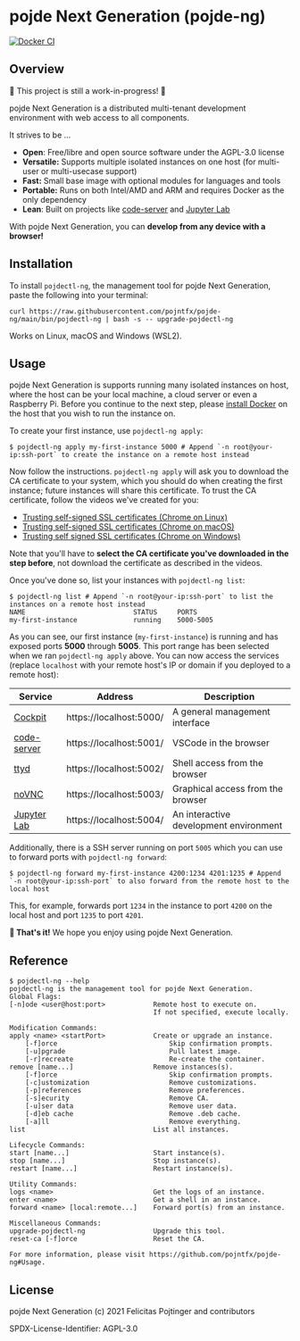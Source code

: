 # pojde Next Generation (pojde-ng)

[![Docker CI](https://github.com/pojntfx/pojde-ng/actions/workflows/docker.yaml/badge.svg)](https://github.com/pojntfx/pojde-ng/actions/workflows/docker.yaml)

## Overview

🚧 This project is still a work-in-progress! 🚧

pojde Next Generation is a distributed multi-tenant development environment with web access to all components.

It strives to be ...

- **Open**: Free/libre and open source software under the AGPL-3.0 license
- **Versatile:** Supports multiple isolated instances on one host (for multi-user or multi-usecase support)
- **Fast:** Small base image with optional modules for languages and tools
- **Portable:** Runs on both Intel/AMD and ARM and requires Docker as the only dependency
- **Lean**: Built on projects like [code-server](https://github.com/cdr/code-server) and [Jupyter Lab](http://jupyterlab.io/)

With pojde Next Generation, you can **develop from any device with a browser!**

## Installation

To install `pojdectl-ng`, the management tool for pojde Next Generation, paste the following into your terminal:

```shell
curl https://raw.githubusercontent.com/pojntfx/pojde-ng/main/bin/pojdectl-ng | bash -s -- upgrade-pojdectl-ng
```

Works on Linux, macOS and Windows (WSL2).

## Usage

pojde Next Generation is supports running many isolated instances on host, where the host can be your local machine, a cloud server or even a Raspberry Pi. Before you continue to the next step, please [install Docker](https://docs.docker.com/get-docker/) on the host that you wish to run the instance on.

To create your first instance, use `pojdectl-ng apply`:

```shell
$ pojdectl-ng apply my-first-instance 5000 # Append `-n root@your-ip:ssh-port` to create the instance on a remote host instead
```

Now follow the instructions. `pojdectl-ng apply` will ask you to download the CA certificate to your system, which you should do when creating the first instance; future instances will share this certificate. To trust the CA certificate, follow the videos we've created for you:

- [Trusting self-signed SSL certificates (Chrome on Linux)](https://www.youtube.com/watch?v=byFN8vH2SaM)
- [Trusting self-signed SSL certificates (Chrome on macOS)](https://www.youtube.com/watch?v=_PJc7RcMnw8)
- [Trusting self signed SSL certificates (Chrome on Windows)](https://www.youtube.com/watch?v=gyQ9IIxE3vc)

Note that you'll have to **select the CA certificate you've downloaded in the step before**, not download the certificate as described in the videos.

Once you've done so, list your instances with `pojdectl-ng list`:

```shell
$ pojdectl-ng list # Append `-n root@your-ip:ssh-port` to list the instances on a remote host instead
NAME                           STATUS     PORTS
my-first-instance              running    5000-5005
```

As you can see, our first instance (`my-first-instance`) is running and has exposed ports **5000** through **5005**. This port range has been selected when we ran `pojdectl-ng apply` above. You can now access the services (replace `localhost` with your remote host's IP or domain if you deployed to a remote host):

| Service                                           | Address                 | Description                            |
| ------------------------------------------------- | ----------------------- | -------------------------------------- |
| [Cockpit](https://cockpit-project.org/)           | https://localhost:5000/ | A general management interface         |
| [code-server](https://github.com/cdr/code-server) | https://localhost:5001/ | VSCode in the browser                  |
| [ttyd](https://tsl0922.github.io/ttyd/)           | https://localhost:5002/ | Shell access from the browser          |
| [noVNC](https://novnc.com/info.html)              | https://localhost:5003/ | Graphical access from the browser      |
| [Jupyter Lab](http://jupyterlab.io/)              | https://localhost:5004/ | An interactive development environment |

Additionally, there is a SSH server running on port `5005` which you can use to forward ports with `pojdectl-ng forward`:

```shell
$ pojdectl-ng forward my-first-instance 4200:1234 4201:1235 # Append `-n root@your-ip:ssh-port` to also forward from the remote host to the local host
```

This, for example, forwards port `1234` in the instance to port `4200` on the local host and port `1235` to port `4201`.

**🚀 That's it!** We hope you enjoy using pojde Next Generation.

## Reference

```shell
$ pojdectl-ng --help
pojdectl-ng is the management tool for pojde Next Generation.
Global Flags:
[-n]ode <user@host:port>            Remote host to execute on.
                                    If not specified, execute locally.

Modification Commands:
apply <name> <startPort>            Create or upgrade an instance.
    [-f]orce                            Skip confirmation prompts.
    [-u]pgrade                          Pull latest image.
    [-r]recreate                        Re-create the container.
remove [name...]                    Remove instances(s).
    [-f]orce                            Skip confirmation prompts.
    [-c]ustomization                    Remove customizations.
    [-p]references                      Remove preferences.
    [-s]ecurity                         Remove CA.
    [-u]ser data                        Remove user data.
    [-d]eb cache                        Remove .deb cache.
    [-a]ll                              Remove everything.
list                                List all instances.

Lifecycle Commands:
start [name...]                     Start instance(s).
stop [name...]                      Stop instance(s).
restart [name...]                   Restart instance(s).

Utility Commands:
logs <name>                         Get the logs of an instance.
enter <name>                        Get a shell in an instance.
forward <name> [local:remote...]    Forward port(s) from an instance.

Miscellaneous Commands:
upgrade-pojdectl-ng                 Upgrade this tool.
reset-ca [-f]orce                   Reset the CA.

For more information, please visit https://github.com/pojntfx/pojde-ng#Usage.
```

## License

pojde Next Generation (c) 2021 Felicitas Pojtinger and contributors

SPDX-License-Identifier: AGPL-3.0
